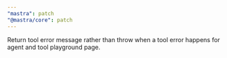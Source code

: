 ```yaml
---
"mastra": patch
"@mastra/core": patch
---
```


Return tool error message rather than throw when a tool error happens for agent and tool playground page.
